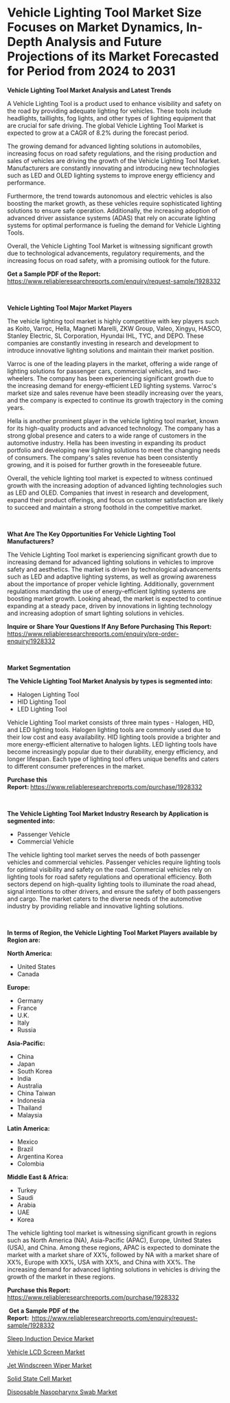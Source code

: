 <p><h1>Vehicle Lighting Tool Market Size Focuses on Market Dynamics, In-Depth Analysis and Future Projections of its Market Forecasted for Period from 2024 to 2031</h1></p><p><strong>Vehicle Lighting Tool Market Analysis and Latest Trends</strong></p>
<p><p>A Vehicle Lighting Tool is a product used to enhance visibility and safety on the road by providing adequate lighting for vehicles. These tools include headlights, taillights, fog lights, and other types of lighting equipment that are crucial for safe driving. The global Vehicle Lighting Tool Market is expected to grow at a CAGR of 8.2% during the forecast period.</p><p>The growing demand for advanced lighting solutions in automobiles, increasing focus on road safety regulations, and the rising production and sales of vehicles are driving the growth of the Vehicle Lighting Tool Market. Manufacturers are constantly innovating and introducing new technologies such as LED and OLED lighting systems to improve energy efficiency and performance.</p><p>Furthermore, the trend towards autonomous and electric vehicles is also boosting the market growth, as these vehicles require sophisticated lighting solutions to ensure safe operation. Additionally, the increasing adoption of advanced driver assistance systems (ADAS) that rely on accurate lighting systems for optimal performance is fueling the demand for Vehicle Lighting Tools.</p><p>Overall, the Vehicle Lighting Tool Market is witnessing significant growth due to technological advancements, regulatory requirements, and the increasing focus on road safety, with a promising outlook for the future.</p></p>
<p><strong>Get a Sample PDF of the Report:&nbsp;</strong> <a href="https://www.reliableresearchreports.com/enquiry/request-sample/1928332">https://www.reliableresearchreports.com/enquiry/request-sample/1928332</a></p>
<p>&nbsp;</p>
<p><strong>Vehicle Lighting Tool Major Market Players</strong></p>
<p><p>The vehicle lighting tool market is highly competitive with key players such as Koito, Varroc, Hella, Magneti Marelli, ZKW Group, Valeo, Xingyu, HASCO, Stanley Electric, SL Corporation, Hyundai IHL, TYC, and DEPO. These companies are constantly investing in research and development to introduce innovative lighting solutions and maintain their market position.</p><p>Varroc is one of the leading players in the market, offering a wide range of lighting solutions for passenger cars, commercial vehicles, and two-wheelers. The company has been experiencing significant growth due to the increasing demand for energy-efficient LED lighting systems. Varroc's market size and sales revenue have been steadily increasing over the years, and the company is expected to continue its growth trajectory in the coming years.</p><p>Hella is another prominent player in the vehicle lighting tool market, known for its high-quality products and advanced technology. The company has a strong global presence and caters to a wide range of customers in the automotive industry. Hella has been investing in expanding its product portfolio and developing new lighting solutions to meet the changing needs of consumers. The company's sales revenue has been consistently growing, and it is poised for further growth in the foreseeable future.</p><p>Overall, the vehicle lighting tool market is expected to witness continued growth with the increasing adoption of advanced lighting technologies such as LED and OLED. Companies that invest in research and development, expand their product offerings, and focus on customer satisfaction are likely to succeed and maintain a strong foothold in the competitive market.</p></p>
<p>&nbsp;</p>
<p><strong>What Are The Key Opportunities For Vehicle Lighting Tool Manufacturers?</strong></p>
<p><p>The Vehicle Lighting Tool market is experiencing significant growth due to increasing demand for advanced lighting solutions in vehicles to improve safety and aesthetics. The market is driven by technological advancements such as LED and adaptive lighting systems, as well as growing awareness about the importance of proper vehicle lighting. Additionally, government regulations mandating the use of energy-efficient lighting systems are boosting market growth. Looking ahead, the market is expected to continue expanding at a steady pace, driven by innovations in lighting technology and increasing adoption of smart lighting solutions in vehicles.</p></p>
<p><strong>Inquire or Share Your Questions If Any Before Purchasing This Report:</strong> <a href="https://www.reliableresearchreports.com/enquiry/pre-order-enquiry/1928332">https://www.reliableresearchreports.com/enquiry/pre-order-enquiry/1928332</a></p>
<p>&nbsp;</p>
<p><strong>Market Segmentation</strong></p>
<p><strong>The Vehicle Lighting Tool Market Analysis by types is segmented into:</strong></p>
<p><ul><li>Halogen Lighting Tool</li><li>HID Lighting Tool</li><li>LED Lighting Tool</li></ul></p>
<p><p>Vehicle Lighting Tool market consists of three main types - Halogen, HID, and LED lighting tools. Halogen lighting tools are commonly used due to their low cost and easy availability. HID lighting tools provide a brighter and more energy-efficient alternative to halogen lights. LED lighting tools have become increasingly popular due to their durability, energy efficiency, and longer lifespan. Each type of lighting tool offers unique benefits and caters to different consumer preferences in the market.</p></p>
<p><strong>Purchase this Report:&nbsp;</strong><a href="https://www.reliableresearchreports.com/purchase/1928332">https://www.reliableresearchreports.com/purchase/1928332</a></p>
<p>&nbsp;</p>
<p><strong>The Vehicle Lighting Tool Market Industry Research by Application is segmented into:</strong></p>
<p><ul><li>Passenger Vehicle</li><li>Commercial Vehicle</li></ul></p>
<p><p>The vehicle lighting tool market serves the needs of both passenger vehicles and commercial vehicles. Passenger vehicles require lighting tools for optimal visibility and safety on the road. Commercial vehicles rely on lighting tools for road safety regulations and operational efficiency. Both sectors depend on high-quality lighting tools to illuminate the road ahead, signal intentions to other drivers, and ensure the safety of both passengers and cargo. The market caters to the diverse needs of the automotive industry by providing reliable and innovative lighting solutions.</p></p>
<p>&nbsp;</p>
<p><strong>In terms of Region, the Vehicle Lighting Tool Market Players available by Region are:</strong></p>
<p>
    <p> <strong> North America: </strong>
        <ul>
            <li>United States</li>
            <li>Canada</li>
        </ul>
        </p> 
    <p> <strong> Europe: </strong>
        <ul>
            <li>Germany</li>
            <li>France</li>
            <li>U.K.</li>
            <li>Italy</li>
            <li>Russia</li>
        </ul>
        </p> 
    <p> <strong> Asia-Pacific: </strong>
        <ul>
            <li>China</li>
            <li>Japan</li>
            <li>South Korea</li>
            <li>India</li>
            <li>Australia</li>
            <li>China Taiwan</li>
            <li>Indonesia</li>
            <li>Thailand</li>
            <li>Malaysia</li>
        </ul>
        </p> 
    <p> <strong> Latin America: </strong>
        <ul>
            <li>Mexico</li>
            <li>Brazil</li>
            <li>Argentina Korea</li>
            <li>Colombia</li>
        </ul>
        </p> 
    <p> <strong> Middle East & Africa: </strong>
        <ul>
            <li>Turkey</li>
            <li>Saudi</li>
            <li>Arabia</li>
            <li>UAE</li>
            <li>Korea</li>
        </ul>
    </p>
    </p>
<p><p>The vehicle lighting tool market is witnessing significant growth in regions such as North America (NA), Asia-Pacific (APAC), Europe, United States (USA), and China. Among these regions, APAC is expected to dominate the market with a market share of XX%, followed by NA with a market share of XX%, Europe with XX%, USA with XX%, and China with XX%. The increasing demand for advanced lighting solutions in vehicles is driving the growth of the market in these regions.</p></p>
<p><strong>Purchase this Report: </strong><a href="https://www.reliableresearchreports.com/purchase/1928332">https://www.reliableresearchreports.com/purchase/1928332</a></p>
<p>&nbsp;<strong>Get a Sample PDF of the Report:&nbsp;&nbsp;</strong><a href="https://www.reliableresearchreports.com/enquiry/request-sample/1928332">https://www.reliableresearchreports.com/enquiry/request-sample/1928332</a></p>
<p><strong></strong></p>
<p><p><a href="https://sulfuric-clavicle-d39.notion.site/Sleep-Induction-Device-Market-Share-Market-New-Trends-Analysis-Report-By-Type-By-Application-By--0f002fa33e6f48308e2b7c61db58443a">Sleep Induction Device Market</a></p><p><a href="https://view.publitas.com/reportprime-1/vehicle-lcd-screen-market-analysis-examines-its-scope-on-growth-opportunities-and-forecasted-trends-spanning-from-2024-to-2031/">Vehicle LCD Screen Market</a></p><p><a href="https://automatic-knee-4c7.notion.site/Jet-Windscreen-Wiper-Market-Size-Evaluating-its-Market-Trends-Growth-and-Projections-2024-2031-d1ce11988a0b43099d84ccfe7824b3d4">Jet Windscreen Wiper Market</a></p><p><a href="https://view.publitas.com/reportprime-1/solid-state-cell-market-size-market-share-and-global-market-analysis-report-2024-2031/">Solid State Cell Market</a></p><p><a href="https://sulfuric-clavicle-d39.notion.site/Disposable-Nasopharynx-Swab-Market-Research-Report-Unlocks-Analysis-on-the-Market-Financial-Status--cf45d2275c2c4162a7a57da025429f59">Disposable Nasopharynx Swab Market</a></p></p>